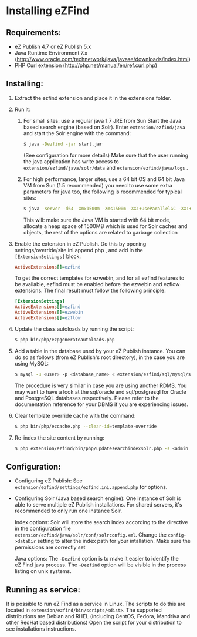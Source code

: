 Installing eZFind
=================

Requirements:
-------------
- eZ Publish 4.7 or eZ Publish 5.x
- Java Runtime Environment 7.x (http://www.oracle.com/technetwork/java/javase/downloads/index.html)
- PHP Curl extension (http://php.net/manual/en/ref.curl.php)

Installing:
-----------
1. Extract the ezfind extension and place it in the extensions folder.
2. Run it:
   1. For small sites: use a regular java 1.7 JRE from Sun
      Start the Java based search engine (based on Solr).
      Enter `extension/ezfind/java` and start the Solr engine with the command:

      ```bash
      $ java -Dezfind -jar start.jar
      ```
      (See configuration for more details)
      Make sure that the user running the java application has write access to
      `extension/ezfind/java/solr/data` and `extension/ezfind/java/logs` .
   2. For high performance, larger sites, use a 64 bit OS and 64 bit Java VM from Sun (1.5 recommended)
      you need to use some extra parameters for java too, the following is recommended for typical sites:

      ```bash
      $ java -server -d64 -Xmx1500m -Xms1500m -XX:+UseParallelGC -XX:+AggressiveOpts -XX:NewRatio=5 -jar start.jar
      ```
      This will: make sure the Java VM is started with 64 bit mode,
      allocate a heap space of 1500MB which is used for Solr caches and objects,
      the rest of the options are related to garbage collection
3. Enable the extension in eZ Publish. Do this by opening settings/override/site.ini.append.php ,
   and add in the `[ExtensionSettings]` block:

   ```ini
   ActiveExtensions[]=ezfind
   ```
   To get the correct templates for ezwebin, and for all ezfind features to be available,
   ezfind must be enabled before the ezwebin and ezflow extensions. The final result must follow the following principle:

   ```ini
   [ExtensionSettings]
   ActiveExtensions[]=ezfind
   ActiveExtensions[]=ezwebin
   ActiveExtensions[]=ezflow
   ```
4. Update the class autoloads by running the script:

   ```bash
   $ php bin/php/ezpgenerateautoloads.php
   ```
5. Add a table in the database used by your eZ Publish instance. You can do so as follows
   (from eZ Publish's root directory), in the case you are using MySQL:

   ```bash
   $ mysql -u <user> -p <database_name> < extension/ezfind/sql/mysql/schema.sql
   ```
   The procedure is very similar in case you are using another RDMS. You may want to have a look at the
   sql/oracle and sql/postgresql for Oracle and PostgreSQL databases respectively.
   Please refer to the documentation reference for your DBMS if you are experiencing issues.
6. Clear template override cache with the command:

   ```bash
   $ php bin/php/ezcache.php --clear-id=template-override
   ```
7. Re-index the site content by running:

   ```bash
   $ php extension/ezfind/bin/php/updatesearchindexsolr.php -s <admin siteaccess>
   ```

Configuration:
--------------

* Configuring eZ Publish:
  See `extension/ezfind/settings/ezfind.ini.append.php` for options.
* Configuring Solr (Java based search engine):
  One instance of Solr is able to serve multiple eZ Publish installations.
  For shared servers, it's recommended to only run one instance Solr.

  Index options:
  Solr will store the search index according to the directive in the configuration file
  `extension/ezfind/java/solr/conf/solrconfig.xml`. Change the `config->dataDir`
  setting to alter the index path for your intallation. Make sure the permissions are
  correctly set

  Java options:
  The `-Dezfind` option is to make it easier to identify the eZ Find java process. The `-Dezfind` option
  will be visible in the process listing on unix systems.

Running as service:
-------------------
It is possible to run eZ Find as a service in Linux. The scripts to do this are located in
`extension/ezfind/bin/scripts/<dist>`. The supported distributions are Debian and RHEL (including CentOS, Fedora,
Mandriva and other RedHat based distributions)
Open the script for your distribution to see installations instructions.
